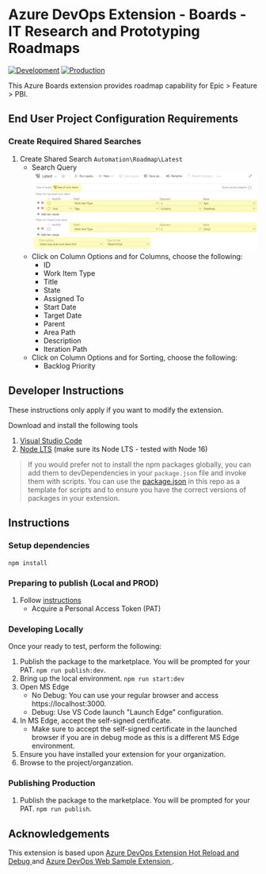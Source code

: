# Azure DevOps Extension - Boards - IT Research and Prototyping Roadmaps

[![Development](https://github.com/sara-sabr/rp-azuredevops-roadmaps/actions/workflows/development.yml/badge.svg)](https://github.com/sara-sabr/rp-azuredevops-roadmaps/actions/workflows/development.yml)
[![Production](https://github.com/sara-sabr/rp-azuredevops-roadmaps/actions/workflows/production.yml/badge.svg?branch=main)](https://github.com/sara-sabr/rp-azuredevops-roadmaps/actions/workflows/production.yml)

This Azure Boards extension provides roadmap capability for Epic > Feature > PBI.

## End User Project Configuration Requirements

### Create Required Shared Searches
1. Create Shared Search ```Automation\Roadmap\Latest```
   - Search Query ![Search Query Settings for Latest Status Report](/docs/roadmap-latest-query.png)
   - Click on Column Options and for Columns, choose the following:
      - ID
      - Work Item Type
      - Title
      - State
      - Assigned To
      - Start Date
      - Target Date
      - Parent
      - Area Path
      - Description
      - Iteration Path
   - Click on Column Options and for Sorting, choose the following:
       - Backlog Priority

## Developer Instructions

These instructions only apply if you want to modify the extension.

Download and install the following tools

1. [Visual Studio Code](https://code.visualstudio.com/download)
2. [Node LTS](https://nodejs.org/en/download/) (make sure its Node LTS - tested with Node 16)

> If you would prefer not to install the npm packages globally, you can add them to devDependencies in your `package.json` file and invoke them with scripts. You can use the [package.json](./package.json) in this repo as a template for scripts and to ensure you have the correct versions of packages in your extension.

## Instructions

### Setup dependencies

```
npm install
```

### Preparing to publish (Local and PROD)

1. Follow [instructions](https://docs.microsoft.com/en-us/azure/devops/extend/publish/command-line?view=azure-devops)
    - Acquire a Personal Access Token (PAT)

### Developing Locally

Once your ready to test, perform the following:

1. Publish the package to the marketplace. You will be prompted for your PAT.
   ```npm run publish:dev```.
2. Bring up the local environment.
   ```npm run start:dev```
3. Open MS Edge
    - No Debug: You can use your regular browser and access https://localhost:3000.
    - Debug: Use VS Code launch "Launch Edge" configuration.
4. In MS Edge, accept the self-signed certificate.
    - Make sure to accept the self-signed certificate in the launched browser if you are in debug mode as this is a different MS Edge environment.
5. Ensure you have installed your extension for your organization.
6. Browse to the project/organzation.

### Publishing Production

1. Publish the package to the marketplace. You will be prompted for your PAT.
   ```npm run publish```.

## Acknowledgements

This extension is based upon [Azure DevOps Extension Hot Reload and Debug
](https://github.com/microsoft/azure-devops-extension-hot-reload-and-debug) and [Azure DevOps Web Sample Extension
](https://github.com/microsoft/azure-devops-extension-sample).
